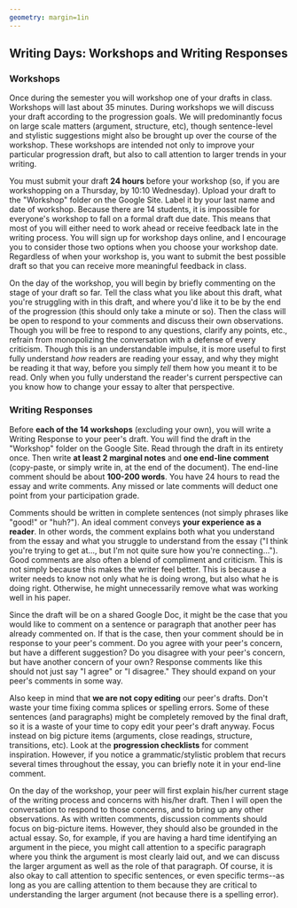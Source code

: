 ```yaml
---
geometry: margin=1in
---
```


## Writing Days: Workshops and Writing Responses

### Workshops

Once during the semester you will workshop one of your drafts in class. Workshops will last about 35 minutes. During workshops we will discuss your draft according to the progression goals. We will predominantly focus on large scale matters (argument, structure, etc), though sentence-level and stylistic suggestions might also be brought up over the course of the workshop. These workshops are intended not only to improve your particular progression draft, but also to call attention to larger trends in your writing.

You must submit your draft **24 hours** before your workshop (so, if you are workshopping on a Thursday, by 10:10 Wednesday). Upload your draft to the "Workshop" folder on the Google Site. Label it by your last name and date of workshop. Because there are 14 students, it is impossible for everyone's workshop to fall on a formal draft due date. This means that most of you will either need to work ahead or receive feedback late in the writing process. You will sign up for workshop days online, and I encourage you to consider those two options when you choose your workshop date. Regardless of when your workshop is, you want to submit the best possible draft so that you can receive more meaningful feedback in class.

On the day of the workshop, you will begin by briefly commenting on the stage of your draft so far. Tell the class what you like about this draft, what you're struggling with in this draft, and where you'd like it to be by the end of the progression (this should only take a minute or so). Then the class will be open to respond to your comments and discuss their own observations. Though you will be free to respond to any questions, clarify any points, etc., refrain from monopolizing the conversation with a defense of every criticism. Though this is an understandable impulse, it is more useful to first fully understand *how* readers are reading your essay, and why they might be reading it that way, before you simply *tell* them how you meant it to be read. Only when you fully understand the reader's current perspective can you know how to change your essay to alter that perspective.

### Writing Responses

Before **each of the 14 workshops** (excluding your own), you will write a Writing Response to your peer's draft. You will find the draft in the "Workshop" folder on the Google Site. Read through the draft in its entirety once. Then write **at least 2 marginal notes** and **one end-line comment** (copy-paste, or simply write in, at the end of the document). The end-line comment should be about **100-200 words**. You have 24 hours to read the essay and write comments. Any missed or late comments will deduct one point from your participation grade.

Comments should be written in complete sentences (not simply phrases like "good!" or "huh?"). An ideal comment conveys **your experience as a reader**. In other words, the comment explains both what you understand from the essay and what you struggle to understand from the essay ("I think you're trying to get at..., but I'm not quite sure how you're connecting..."). Good comments are also often a blend of compliment and criticism. This is not simply because this makes the writer feel better. This is because a writer needs to know not only what he is doing wrong, but also what he is doing right. Otherwise, he might unnecessarily remove what was working well in his paper.

Since the draft will be on a shared Google Doc, it might be the case that you would like to comment on a sentence or paragraph that another peer has already commented on. If that is the case, then your comment should be in response to your peer's comment. Do you agree with your peer's concern, but have a different suggestion? Do you disagree with your peer's concern, but have another concern of your own? Response comments like this should not just say "I agree" or "I disagree." They should expand on your peer's comments in some way.

Also keep in mind that **we are not copy editing** our peer's drafts. Don't waste your time fixing comma splices or spelling errors. Some of these sentences (and paragraphs) might be completely removed by the final draft, so it is a waste of your time to copy edit your peer's draft anyway. Focus instead on big picture items (arguments, close readings, structure, transitions, etc). Look at the **progression checklists** for comment inspiration. However, if you notice a grammatic/stylistic problem that recurs several times throughout the essay, you can briefly note it in your end-line comment.

On the day of the workshop, your peer will first explain his/her current stage of the writing process and concerns with his/her draft. Then I will open the conversation to respond to those concerns, and to bring up any other observations. As with written comments, discussion comments should focus on big-picture items. However, they should also be grounded in the actual essay. So, for example, if you are having a hard time identifying an argument in the piece, you might call attention to a specific paragraph where you think the argument is most clearly laid out, and we can discuss the larger argument as well as the role of that paragraph. Of course, it is also okay to call attention to specific sentences, or even specific terms--as long as you are calling attention to them because they are critical to understanding the larger argument (not because there is a spelling error).
